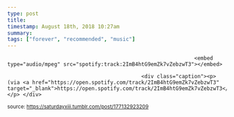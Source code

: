 ```yaml
---
type: post
title: 
timestamp: August 18th, 2018 10:27am
summary: 
tags: ["forever", "recommended", "music"]
---
```


                
                
                
                
                
                
                
                                                                <embed type="audio/mpeg" src="spotify:track:2ImB4htG9emZk7vZebzwT3"></embed>
                    
                                               <div class="caption"><p>(via <a href="https://open.spotify.com/track/2ImB4htG9emZk7vZebzwT3" target="_blank">https://open.spotify.com/track/2ImB4htG9emZk7vZebzwT3</a>) </p> </div>
                                    
                                
<small>source: https://saturdayxiii.tumblr.com/post/177132923209</small>